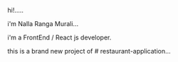 hi!.....

i'm Nalla Ranga Murali...

i'm a FrontEnd / React js developer.

this is a brand new project of # restaurant-application...

